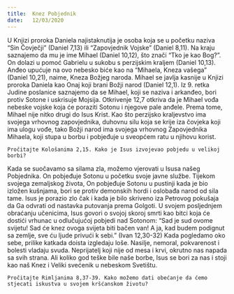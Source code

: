 ```yaml
---
title:  Knez Pobjednik
date:   12/03/2020
---
```


U Knjizi proroka Daniela najistaknutija je osoba koja se u početku naziva “Sin Čovječji” (Daniel 7,13) ili “Zapovjednik Vojske” (Daniel 8,11). Na kraju saznajemo da mu je ime Mihael (Daniel 10,12), što znači “Tko je kao Bog?”. On dolazi u pomoć Gabrielu u sukobu s perzijskim kraljem (Daniel 10,13). Anđeo upućuje na ovo nebesko biće kao na “Mihaela, Kneza vašega” (Daniel 10,21), naime, Kneza Božjeg naroda. Mihael se javlja kasnije u Knjizi proroka Daniela kao Onaj koji brani Božji narod (Daniel 12,1). Iz 9. retka Judine poslanice saznajemo da se Mihael, koji se naziva i arkanđeo, bori protiv Sotone i uskrisuje Mojsija. Otkrivenje 12,7 otkriva da je Mihael vođa nebeske vojske koja će poraziti Sotonu i njegove pale anđele. Prema tome, Mihael nije nitko drugi do Isus Krist. Kao što perzijsko kraljevstvo ima svojega vrhovnog zapovjednika, duhovnu silu koja se krije iza čovjeka koji ima ulogu vođe, tako Božji narod ima svojega vrhovnog Zapovjednika Mihaela, koji stupa u borbu i pobjeđuje u sveopćem ratu u njihovu korist.

`Pročitajte Kološanima 2,15. Kako je Isus izvojevao pobjedu u velikoj borbi?`

Kada se suočavamo sa silama zla, možemo vjerovati u Isusa našeg Pobjednika. On pobjeđuje Sotonu u početku svoje javne službe. Tijekom svojega zemaljskog života, On pobjeđuje Sotonu u pustinji kada je bio izložen kušnjama, bori se protiv demonskih hordi i oslobađa narod od sila tame. Isus je porazio zlo čak i kada je bilo skriveno iza Petrovog pokušaja da Ga odvrati od nastavka putovanja prema Golgoti. U svojem posljednjem obraćanju učenicima, Isus govori o svojoj skoroj smrti kao bitci koja će dostići vrhunac u odlučujućoj pobjedi nad Sotonom: “Sad je sud ovome svijetu! Sad će knez ovoga svijeta biti bačen van! A ja, kad budem podignut sa zemlje, sve ću ljude privući k sebi.” (Ivan 12,30-32) Kada pogledamo oko sebe, prilike katkada doista izgledaju loše. Nasilje, nemoral, pokvarenost i bolesti vladaju svuda. Neprijatelj koji nije od mesa i krvi, okrutno nas napada sa svih strana. Ali koliko god teške bile naše borbe, Isus se bori za nas i stoji kao naš Knez i Veliki svećenik u nebeskom Svetištu.

`Pročitajte Rimljanima 8,37-39. Kako možemo dati obećanje da ćemo stjecati iskustva u svojem kršćanskom životu?`
